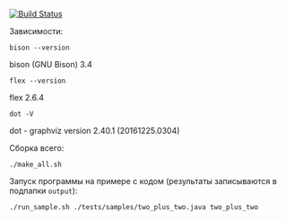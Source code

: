 [![Build Status](https://travis-ci.org/celidos/JavaCompiler.svg?branch=master)](https://travis-ci.org/celidos/JavaCompiler)

Зависимости:

`bison --version`

bison (GNU Bison) 3.4

`flex --version`

flex 2.6.4

`dot -V`

dot - graphviz version 2.40.1 (20161225.0304)

Сборка всего:

`./make_all.sh`

Запуск программы на примере с кодом (результаты записываются в подпапки `output`):

`./run_sample.sh ./tests/samples/two_plus_two.java two_plus_two`
